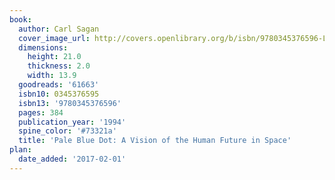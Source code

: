 ```yaml
---
book:
  author: Carl Sagan
  cover_image_url: http://covers.openlibrary.org/b/isbn/9780345376596-L.jpg
  dimensions:
    height: 21.0
    thickness: 2.0
    width: 13.9
  goodreads: '61663'
  isbn10: 0345376595
  isbn13: '9780345376596'
  pages: 384
  publication_year: '1994'
  spine_color: '#73321a'
  title: 'Pale Blue Dot: A Vision of the Human Future in Space'
plan:
  date_added: '2017-02-01'
---
```

